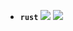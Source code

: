 - **`rust`** [![](https://img.shields.io/github/stars/rust-lang/rust?logo=github)](https://github.com/rust-lang/rust) [![](https://img.shields.io/static/v1?label=official&message=site)](https://www.rust-lang.org)